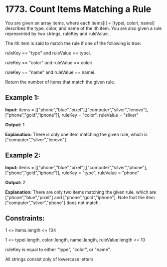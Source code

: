 # 1773. Count Items Matching a Rule

You are given an array items, where each items[i] = [typei, colori, namei] describes the type, color, and name of the ith item. You are also given a rule represented by two strings, ruleKey and ruleValue.

The ith item is said to match the rule if one of the following is true:

ruleKey == "type" and ruleValue == typei.

ruleKey == "color" and ruleValue == colori.

ruleKey == "name" and ruleValue == namei.

Return the number of items that match the given rule.

 

## Example 1:

**Input:** items = [["phone","blue","pixel"],["computer","silver","lenovo"],["phone","gold","iphone"]], ruleKey = "color", ruleValue = "silver"

**Output:** 1

**Explanation:** There is only one item matching the given rule, which is ["computer","silver","lenovo"].

## Example 2:

**Input:** items = [["phone","blue","pixel"],["computer","silver","phone"],["phone","gold","iphone"]], ruleKey = "type", ruleValue = "phone"

**Output:** 2

**Explanation:** There are only two items matching the given rule, which are ["phone","blue","pixel"] and ["phone","gold","iphone"]. Note that the item ["computer","silver","phone"] does not match.

 

## Constraints:

1 <= items.length <= 104

1 <= typei.length, colori.length, namei.length, ruleValue.length <= 10

ruleKey is equal to either "type", "color", or "name".

All strings consist only of lowercase letters.
